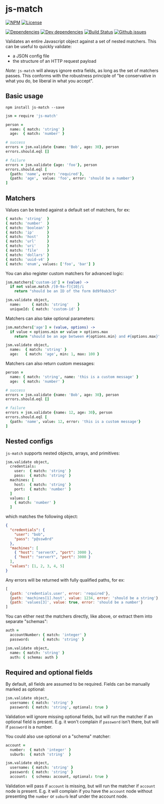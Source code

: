 # js-match

[![NPM](http://img.shields.io/npm/v/js-match.svg?style=flat)](https://npmjs.org/package/js-match)
[![License](http://img.shields.io/npm/l/js-match.svg?style=flat)](https://github.com/TabDigital/js-match)

[![Dependencies](http://img.shields.io/david/TabDigital/js-match.svg?style=flat)](https://david-dm.org/TabDigital/js-match)
[![Dev dependencies](http://img.shields.io/david/dev/TabDigital/js-match.svg?style=flat)](https://david-dm.org/TabDigital/js-match)
[![Build Status](http://img.shields.io/travis/TabDigital/js-match.svg?style=flat)](http://travis-ci.org/TabDigital/js-match)
[![Github issues](http://img.shields.io/github/issues/TabDigital/js-match.svg?style=flat)](https://github.com/TabDigital/js-match/issues)

Validates an entire Javascript object against a set of nested matchers.
This can be useful to quickly validate:

- a JSON config file
- the structure of an HTTP request payload

*Note:* `js-match` will always ignore extra fields, as long as the set of matchers passes. This conforms with the robustness principle of "be conservative in what you do, be liberal in what you accept".

## Basic usage

```
npm install js-match --save
```

```coffee
jsm = require 'js-match'

person =
  name: { match: 'string' }
  age:  { match: 'number' }

# success
errors = jsm.validate {name: 'Bob', age: 30}, person
errors.should.eql []

# failure
errors = jsm.validate {age: 'foo'}, person
errors.should.eql [
  {path: 'name', error: 'required'},
  {path: 'age',  value: 'foo', error: 'should be a number'}
]
```

## Matchers

Values can be tested against a default set of matchers, for ex:

```coffee
{ match: 'string'  }
{ match: 'number'  }
{ match: 'boolean' }
{ match: 'ip'      }
{ match: 'host'    }
{ match: 'url'     }
{ match: 'uri'     }
{ match: 'file'    }
{ match: 'dollars' }
{ match: 'uuid-v4' }
{ match: 'enum', values: ['foo', 'bar'] }
```

You can also register custom matchers for advanced logic:

```coffee
jsm.matchers['custom-id'] = (value) ->
  if not value.match /[0-9a-f]{10}/i
    return "should be an ID of the form 8d9f0ab3c5"

jsm.validate object,
  name:     { match: 'string'    }
  uniqueId: { match: 'custom-id' }
```

Matchers can also take optional parameters:

```coffee
jsm.matchers['age'] = (value, options) ->
  if value < options.min or value > options.max
    return "should be an age between #{options.min} and #{options.max}"

jsm.validate object,
  name:  { match: 'string' }
  age:   { match: 'age', min: 1, max: 100 }
```

Matchers can also return custom messages:

```coffee
person =
  name: { match: 'string', name: 'this is a custom message' }
  age:  { match: 'number' }

# success
errors = jsm.validate {name: 'Bob', age: 30}, person
errors.should.eql []

# failure
errors = jsm.validate {name: 12, age: 30}, person
errors.should.eql [
  {path: 'name', value: 12, error: 'this is a custom message'}
]
```
## Nested configs

`js-match` supports nested objects, arrays, and primitives:

```coffee
jsm.validate object,
  credentials:
    user:  { match: 'string' }
    pass:  { match: 'string' }
  machines: [
    host:  { match: 'string' }
    port:  { match: 'number' }
  ]
  values: [
    { match: 'number' }
  ]
```

which matches the following object:

```json
{
  "credentials": {
    "user": "bob",
    "pass": "p@ssw0rd"
  },
  "machines": [
    { "host": "serverX", "port": 3000 },
    { "host": "serverY", "port": 3000 }
  ],
  "values": [1, 2, 3, 4, 5]
}
```

Any errors will be returned with fully qualified paths, for ex:

```js
[
  {path: 'credentials.user', error: 'required'},
  {path: 'machines[1].host', value: 1234, error: 'should be a string'},
  {path: 'values[3]', value: true, error: 'should be a number'}
]
```

You can either nest the matchers directly, like above, or extract them into separate "schemas":

```coffee
auth =
  accountNumber: { match: 'integer' }
  password:      { match: 'string' }

jsm.validate object,
  name: { match: 'string' }
  auth: { schema: auth }
```

## Required and optional fields

By default, all fields are assumed to be required.
Fields can be manually marked as optional:

```coffee
jsm.validate object,
  username: { match: 'string' }
  password: { match: 'string', optional: true }
```

Validation will ignore missing optional fields, but will run the matcher if an optional field is present.
E.g. it won't complain if `password` isn't there, but will if `password` is a number.

You could also use optional on a "schema" matcher:

```coffee
account =
  number:  { match 'integer' }
  suburb:  { match 'string'  }

jsm.validate object,
  username: { match: 'string' }
  password: { match: 'string' }
  account:  { schema: account, optional: true }
```

Validation will pass if `account` is missing, but will run the matcher if `account` node is present. E.g. it will complain if you have the `account` node without presenting the `number` or `suburb` leaf under the account node.
